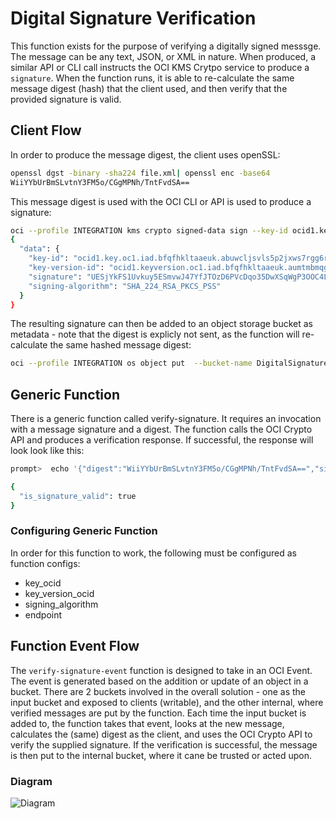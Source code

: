 # Digital Signature Verification

This function exists for the purpose of verifying a digitally signed messsge.  The message can be any text, JSON, or XML in nature.  When produced, a similar API or CLI call instructs the OCI KMS Crytpo service to produce a `signature`.  When the function runs, it is able to re-calculate the same message digest (hash) that the client used, and then verify that the provided signature is valid. 

## Client Flow
In order to produce the message digest, the client uses openSSL:
```bash
openssl dgst -binary -sha224 file.xml| openssl enc -base64
WiiYYbUrBmSLvtnY3FM5o/CGgMPNh/TntFvdSA==
```
This message digest is used with the OCI CLI or API is used to produce a signature:
```bash
oci --profile INTEGRATION kms crypto signed-data sign --key-id ocid1.key.oc1.iad.bfqfhkltaaeuk.abuwcljsvls5p2jxws7rgg6rmv6wwhv4d2f3jwpy62moxqkj4zbxtdjdyeva --key-version-id ocid1.keyversion.oc1.iad.bfqfhkltaaeuk.aumtmbmqgsiaa.abuwcljsrsaiwd7zsw4oouaiejiwk3jmahexmyizjkmkdxozxuwtqsauh5yq --message-type DIGEST --message "WiiYYbUrBmSLvtnY3FM5o/CGgMPNh/TntFvdSA==" --signing-algorithm SHA_224_RSA_PKCS_PSS --endpoint https://bfqfhkltaaeuk-crypto.kms.us-ashburn-1.oraclecloud.com
{
  "data": {
    "key-id": "ocid1.key.oc1.iad.bfqfhkltaaeuk.abuwcljsvls5p2jxws7rgg6rmv6wwhv4d2f3jwpy62moxqkj4zbxtdjdyeva",
    "key-version-id": "ocid1.keyversion.oc1.iad.bfqfhkltaaeuk.aumtmbmqgsiaa.abuwcljsrsaiwd7zsw4oouaiejiwk3jmahexmyizjkmkdxozxuwtqsauh5yq",
    "signature": "UESjYkFS1Uvkuy5ESmvwJ47YfJTOzD6PVcDqo35DwXSqWgP3OOC4L+xnGMtJT8qbsws8DC+I63FjkP9b7wPxV+FpjVTXTQYf+SwXvlK7zqWeXBoHjLlo5BcUnCMF+4S6kTcq7RNdh6YcCtODdZ8uncSY/RrenjaqyQrjdnVKvSaS25gkmew5m6scprt6ZakDbKUe/G98TL+KWtmSINlIng0oeJWMTaCYkFXNN8lV04wOfE5uCCXQXjhGuNTanvyig+cRbbfxoORa6nO8+y4ffquQ+kE4hLB5K4pMgridqpEEPBP45r3Kg5vjdGshnCbHuOcIigVUQWKf8JASgCVjZw==",
    "signing-algorithm": "SHA_224_RSA_PKCS_PSS"
  }
}
```
The resulting signature can then be added to an object storage bucket as metadata - note that the digest is explicly not sent, as the function will re-calculate the same hashed message digest:
```bash
oci --profile INTEGRATION os object put  --bucket-name DigitalSignatureBucket --file 0120\&AD19468263\&SH3A4956.03\&1.0\&2018-08-08\&09-21-42.xml --metadata '{"signature": "UESjYkFS1Uvkuy5ESmvwJ47YfJTOzD6PVcDqo35DwXSqWgP3OOC4L+xnGMtJT8qbsws8DC+I63FjkP9b7wPxV+FpjVTXTQYf+SwXvlK7zqWeXBoHjLlo5BcUnCMF+4S6kTcq7RNdh6YcCtODdZ8uncSY/RrenjaqyQrjdnVKvSaS25gkmew5m6scprt6ZakDbKUe/G98TL+KWtmSINlIng0oeJWMTaCYkFXNN8lV04wOfE5uCCXQXjhGuNTanvyig+cRbbfxoORa6nO8+y4ffquQ+kE4hLB5K4pMgridqpEEPBP45r3Kg5vjdGshnCbHuOcIigVUQWKf8JASgCVjZw=="}'
```

## Generic Function
There is a generic function called verify-signature.  It requires an invocation with a message signature and a digest.  The function calls the OCI Crypto API and produces a verification response.  If successful, the response will look look like this:
```bash
prompt>  echo '{"digest":"WiiYYbUrBmSLvtnY3FM5o/CGgMPNh/TntFvdSA==","signature":"UESjYkFS1Uvkuy5ESmvwJ47YfJTOzD6PVcDqo35DwXSqWgP3OOC4L+xnGMtJT8qbsws8DC+I63FjkP9b7wPxV+FpjVTXTQYf+SwXvlK7zqWeXBoHjLlo5BcUnCMF+4S6kTcq7RNdh6YcCtODdZ8uncSY/RrenjaqyQrjdnVKvSaS25gkmew5m6scprt6ZakDbKUe/G98TL+KWtmSINlIng0oeJWMTaCYkFXNN8lV04wOfE5uCCXQXjhGuNTanvyig+cRbbfxoORa6nO8+y4ffquQ+kE4hLB5K4pMgridqpEEPBP45r3Kg5vjdGshnCbHuOcIigVUQWKf8JASgCVjZw=="}' |fn invoke FunctionsApp verify-signature

{
  "is_signature_valid": true
}
```
### Configuring Generic Function
In order for this function to work, the following must be configured as function configs:
- key_ocid
- key_version_ocid
- signing_algorithm
- endpoint

## Function Event Flow
The `verify-signature-event` function is designed to take in an OCI Event.  The event is generated based on the addition or update of an object in a bucket.  There are 2 buckets involved in the overall solution - one as the input bucket and exposed to clients (writable), and the other internal, where verified messages are put by the function.  Each time the input bucket is added to, the function takes that event, looks at the new message, calculates the (same) digest as the client, and uses the OCI Crypto API to verify the supplied signature.  If the verification is successful, the message is then put to the internal bucket, where it cane be trusted or acted upon.

### Diagram
![Diagram](../images/DigitalSignatureFlow.svg)
